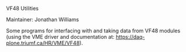 VF48 Utilities

Maintainer: Jonathan Williams

Some programs for interfacing with and taking data from VF48 modules (using the VME driver and documentation at: https://daq-plone.triumf.ca/HR/VME/VF48).
